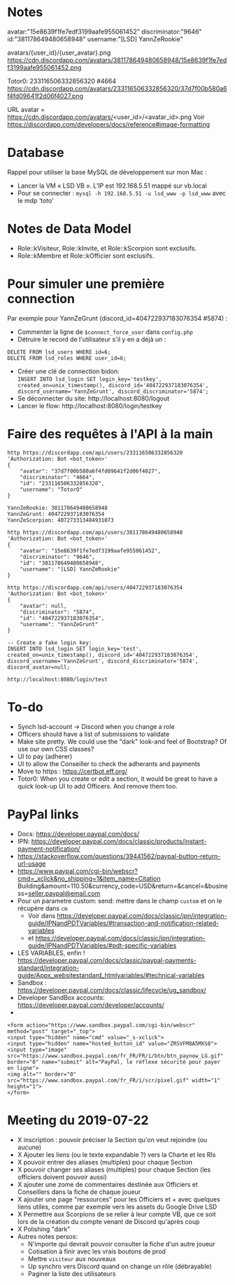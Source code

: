 Notes
=====

avatar:"15e8639f1fe7edf3199aafe955061452"
discriminator:"9646"
id:"381178649480658948"
username:"[LSD] YannZeRookie"

avatars/{user_id}/{user_avatar}.png
https://cdn.discordapp.com/avatars/381178649480658948/15e8639f1fe7edf3199aafe955061452.png

Totor0: 233116506332856320
#4664
https://cdn.discordapp.com/avatars/233116506332856320/37d7f00b580a6f4fd09641f2d06f4027.png

URL avatar = https://cdn.discordapp.com/avatars/<user_id>/<avatar_id>.png
Voir https://discordapp.com/developers/docs/reference#image-formatting

Database
========

Rappel pour utiliser la base MySQL de développement sur mon Mac :
* Lancer la VM « LSD VB ». L’IP est 192.168.5.51 mappé sur vb.local
* Pour se connecter : `mysql -h 192.168.5.51 -u lsd_www -p lsd_www`
avec le mdp ‘toto'

Notes de Data Model
===================

* Role::kVisiteur, Role::kInvite, et Role::kScorpion sont exclusifs.
* Role::kMembre et Role::kOfficier sont exclusifs.

Pour simuler une première connection
====================================
Par exemple pour YannZeGrunt (discord_id=404722937183076354 #5874) :
* Commenter la ligne de `$connect_force_user` dans `config.php`
* Détruire le record de l'utilisateur s'il y en a déjà un :<br>
```
DELETE FROM lsd_users WHERE id=6;
DELETE FROM lsd_roles WHERE user_id=6;
```
* Créer une clé de connection bidon:<br>
`INSERT INTO lsd_login SET login_key='testkey', created_on=unix_timestamp(), discord_id='404722937183076354', discord_username='YannZeGrunt', discord_discriminator='5874'; `
* Se déconnecter du site: http://localhost:8080/logout
* Lancer le flow: http://localhost:8080/login/testkey

Faire des requêtes à l'API à la main
====================================

```
http https://discordapp.com/api/users/233116506332856320 'Authorization: Bot <bot_token>'
{
    "avatar": "37d7f00b580a6f4fd09641f2d06f4027",
    "discriminator": "4664",
    "id": "233116506332856320",
    "username": "TotorO"
}
```

    YannZeRookie: 381178649480658948
    YannZeGrunt: 404722937183076354
    YannZeScorpion: 407273313484931073

```
http https://discordapp.com/api/users/381178649480658948 'Authorization: Bot <bot_token>'
{
    "avatar": "15e8639f1fe7edf3199aafe955061452",
    "discriminator": "9646",
    "id": "381178649480658948",
    "username": "[LSD] YannZeRookie"
}

http https://discordapp.com/api/users/404722937183076354 'Authorization: Bot <bot_token>'
{
    "avatar": null,
    "discriminator": "5874",
    "id": "404722937183076354",
    "username": "YannZeGrunt"
}

-- Create a fake login key:
INSERT INTO lsd_login SET login_key='test', created_on=unix_timestamp(), discord_id='404722937183076354', discord_username='YannZeGrunt', discord_discriminator='5874', discord_avatar=null;

http://localhost:8080/login/test

```

To-do
=====

* Synch lsd-account -> Discord when you change a role
* Officers should have a list of submissions to validate
* Make site pretty. We could use the "dark" look-and feel of Bootstrap? Of use our own CSS classes?
* UI to pay (adherer)
* UI to allow the Conseiller to check the adherants and payments
* Move to https : https://certbot.eff.org/
* Totor0: When you create or edit a section, it would be great to have a quick look-up UI to add Officers. And remove them too.


PayPal links
============
* Docs: https://developer.paypal.com/docs/
* IPN: https://developer.paypal.com/docs/classic/products/instant-payment-notification/
* https://stackoverflow.com/questions/39441562/paypal-button-return-url-usage
* https://www.paypal.com/cgi-bin/webscr?cmd=_xclick&no_shipping=1&item_name=Citation Building&amount=110.50&currency_code=USD&return=<returnURL>&cancel=<cancelURL>&business=<seller.paypal@email.com>
* Pour un parametre custom: send: mettre dans le champ `custom` et on le récupère dans `cm`
    * Voir dans https://developer.paypal.com/docs/classic/ipn/integration-guide/IPNandPDTVariables/#transaction-and-notification-related-variables
    * et https://developer.paypal.com/docs/classic/ipn/integration-guide/IPNandPDTVariables/#pdt-specific-variables
* LES VARIABLES, enfin ! https://developer.paypal.com/docs/classic/paypal-payments-standard/integration-guide/Appx_websitestandard_htmlvariables/#technical-variables
* Sandbox : https://developer.paypal.com/docs/classic/lifecycle/ug_sandbox/
* Developer SandBox accounts: https://developer.paypal.com/developer/accounts/
* 


```
<form action="https://www.sandbox.paypal.com/cgi-bin/webscr" method="post" target="_top">
<input type="hidden" name="cmd" value="_s-xclick">
<input type="hidden" name="hosted_button_id" value="ZRSVFM8A5MXS8">
<input type="image" src="https://www.sandbox.paypal.com/fr_FR/FR/i/btn/btn_paynow_LG.gif" border="0" name="submit" alt="PayPal, le réflexe sécurité pour payer en ligne">
<img alt="" border="0" src="https://www.sandbox.paypal.com/fr_FR/i/scr/pixel.gif" width="1" height="1">
</form>
```

Meeting du 2019-07-22
=====================

- X inscription : pouvoir préciser la Section qu'on veut rejoindre (ou aucune)
- X Ajouter les liens (ou le texte expandable ?) vers la Charte et les RIs
- X pouvoir entrer des aliases (multiples) pour chaque Section
- X pouvoir changer ses aliases (multiples) pour chaque Section (les officiers doivent pouvoir aussi)
- X ajouter une zome de commentaires destinée aux Officiers et Conseillers dans la fiche de chaque joueur
- X ajouter une page "ressources" pour les Officiers et + avec quelques liens utiles, comme par exemple vers les assets du Google Drive LSD
- X Permettre aux Scorpions de se relier à leur compte VB, que ce soit lors de la création du compte venant de Discord qu'après coup
- X Polishing "dark"
- Autres notes persos:
  - N'importe qui devrait pouvoir consulter la fiche d'un autre joueur
  - Cotisation à finir avec les vrais boutons de prod
  - Mettre `visiteur` aux nouveaux
  - Up synchro vers Discord quand on change un rôle (débrayable)
  - Paginer la liste des utilisateurs

